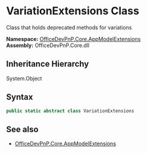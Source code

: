 # VariationExtensions Class
 Class that holds deprecated methods for variations   

**Namespace:** [OfficeDevPnP.Core.AppModelExtensions](OfficeDevPnP.Core.AppModelExtensions.md)  
**Assembly:** OfficeDevPnP.Core.dll  
## Inheritance Hierarchy
System.Object  
## Syntax
```C#
public static abstract class VariationExtensions
```
## See also
- [OfficeDevPnP.Core.AppModelExtensions](OfficeDevPnP.Core.AppModelExtensions.md)
